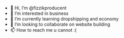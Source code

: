- 👋 Hi, I’m @fizzikproducent
- 👀 I’m interested in business
- 🌱 I’m currently learning dropshipping and economy
- 💞️ I’m looking to collaborate on website building
- 📫 How to reach me u cannot :(

<!---
fizzikproducent/fizzikproducent is a ✨ special ✨ repository because its `README.md` (this file) appears on your GitHub profile.
You can click the Preview link to take a look at your changes.
--->
